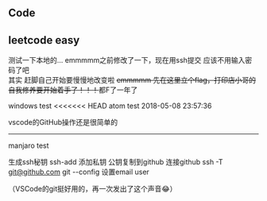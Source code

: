 ﻿## Code
## leetcode easy
测试一下本地的...
emmmmm之前修改了一下，现在用ssh提交  应该不用输入密码了吧  
其实 赶脚自己开始要慢慢地改变啦
~~emmmmm 先在这里立个flag，打印店小哥的自我修养要开始着手了！！！~~都F了一年了

windows test
<<<<<<< HEAD
atom test 2018-05-08 23:57:36

vscode的GitHub操作还是很简单的
****

manjaro test

生成ssh秘钥
ssh-add 添加私钥
公钥复制到github
连接github ssh -T git@github.com
git --config 设置email user

（VSCode的git挺好用的，再一次发出了这个声音😂）